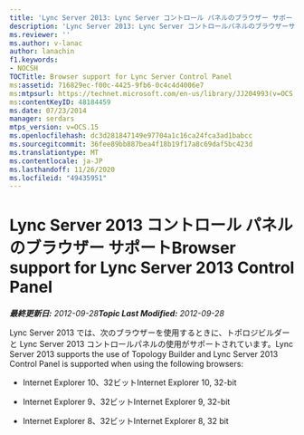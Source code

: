 ```yaml
---
title: 'Lync Server 2013: Lync Server コントロール パネルのブラウザー サポート'
description: 'Lync Server 2013: Lync Server コントロールパネルのブラウザーサポート。'
ms.reviewer: ''
ms.author: v-lanac
author: lanachin
f1.keywords:
- NOCSH
TOCTitle: Browser support for Lync Server Control Panel
ms:assetid: 716829ec-f00c-4425-9fb6-0c4c4d4006e7
ms:mtpsurl: https://technet.microsoft.com/en-us/library/JJ204993(v=OCS.15)
ms:contentKeyID: 48184459
ms.date: 07/23/2014
manager: serdars
mtps_version: v=OCS.15
ms.openlocfilehash: dc3d281847149e97704a1c16ca24fca3ad1babcc
ms.sourcegitcommit: 36fee89bb887bea4f18b19f17a8c69daf5bc423d
ms.translationtype: MT
ms.contentlocale: ja-JP
ms.lasthandoff: 11/26/2020
ms.locfileid: "49435951"
---
```

# <a name="browser-support-for-lync-server-2013-control-panel"></a><span data-ttu-id="af91f-103">Lync Server 2013 コントロール パネルのブラウザー サポート</span><span class="sxs-lookup"><span data-stu-id="af91f-103">Browser support for Lync Server 2013 Control Panel</span></span>

<div data-xmlns="http://www.w3.org/1999/xhtml">

<div class="topic" data-xmlns="http://www.w3.org/1999/xhtml" data-msxsl="urn:schemas-microsoft-com:xslt" data-cs="https://msdn.microsoft.com/">

<div data-asp="https://msdn2.microsoft.com/asp">



</div>

<div id="mainSection">

<div id="mainBody"><span data-ttu-id="af91f-104">

<span> </span></span><span class="sxs-lookup"><span data-stu-id="af91f-104">

<span> </span></span></span>

<span data-ttu-id="af91f-105">_**最終更新日:** 2012-09-28_</span><span class="sxs-lookup"><span data-stu-id="af91f-105">_**Topic Last Modified:** 2012-09-28_</span></span>

<span data-ttu-id="af91f-106">Lync Server 2013 では、次のブラウザーを使用するときに、トポロジビルダーと Lync Server 2013 コントロールパネルの使用がサポートされています。</span><span class="sxs-lookup"><span data-stu-id="af91f-106">Lync Server 2013 supports the use of Topology Builder and Lync Server 2013 Control Panel is supported when using the following browsers:</span></span>

  - <span data-ttu-id="af91f-107">Internet Explorer 10、32ビット</span><span class="sxs-lookup"><span data-stu-id="af91f-107">Internet Explorer 10, 32-bit</span></span>

  - <span data-ttu-id="af91f-108">Internet Explorer 9、32ビット</span><span class="sxs-lookup"><span data-stu-id="af91f-108">Internet Explorer 9, 32-bit</span></span>

  - <span data-ttu-id="af91f-109">Internet Explorer 8、32ビット</span><span class="sxs-lookup"><span data-stu-id="af91f-109">Internet Explorer 8, 32 bit</span></span>

<span data-ttu-id="af91f-110"></div>

<span> </span>

</div>

</div>

</span><span class="sxs-lookup"><span data-stu-id="af91f-110"></div>

<span> </span>

</div>

</div>

</span></span></div>

